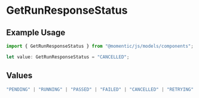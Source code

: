 # GetRunResponseStatus

## Example Usage

```typescript
import { GetRunResponseStatus } from "@momentic/js/models/components";

let value: GetRunResponseStatus = "CANCELLED";
```

## Values

```typescript
"PENDING" | "RUNNING" | "PASSED" | "FAILED" | "CANCELLED" | "RETRYING" | "WAITING_FOR_USER"
```